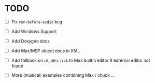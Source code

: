 # TODO

- [ ] Fix `run-before-audio` bug

- [ ] Add Windows Support

- [ ] Add Doxygen docs

- [ ] Add Max/MSP object docs in XML

- [ ] Add fallback on `ck_dblclick` to Max builtin editor if external editor not found

- [ ] More (musical) examples combining Max / chuck ...
